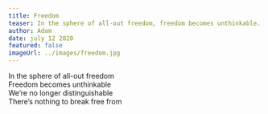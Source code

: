 ```yaml
---
title: Freedom
teaser: In the sphere of all-out freedom, freedom becomes unthinkable.
author: Adam
date: july 12 2020
featured: false
imageUrl: ../images/freedom.jpg
---
```


In the sphere of all-out freedom  
Freedom becomes unthinkable  
We’re no longer distinguishable  
There’s nothing to break free from
